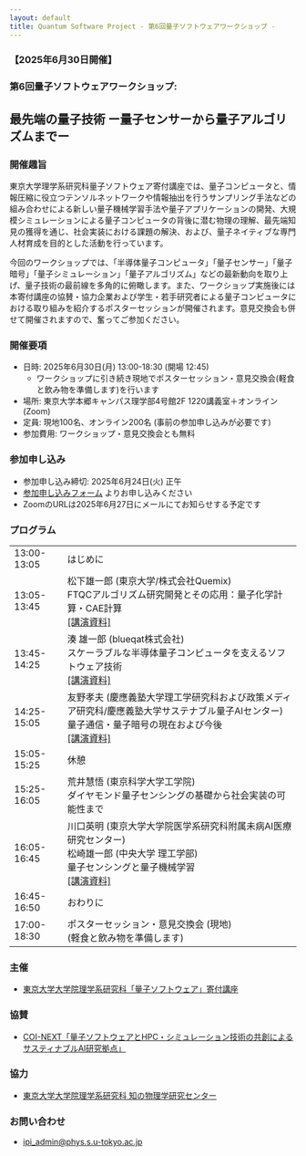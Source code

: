 ```yaml
---
layout: default
title: Quantum Software Project - 第6回量子ソフトウェアワークショップ - 
---
```


### 【2025年6月30日開催】
### 第6回量子ソフトウェアワークショップ: 
## 最先端の量子技術 ー量子センサーから量子アルゴリズムまでー

### 開催趣旨

東京大学理学系研究科量子ソフトウェア寄付講座では、量子コンピュータと、情報圧縮に役立つテンソルネットワークや情報抽出を行うサンプリング手法などの組み合わせによる新しい量子機械学習手法や量子アプリケーションの開発、大規模シミュレーションによる量子コンピュータの背後に潜む物理の理解、最先端知見の獲得を通じ、社会実装における課題の解決、および、量子ネイティブな専門人材育成を目的とした活動を行っています。

今回のワークショップでは、「半導体量子コンピュータ」「量子センサー」「量子暗号」「量子シミュレーション」「量子アルゴリズム」などの最新動向を取り上げ、量子技術の最前線を多角的に俯瞰します。また、ワークショップ実施後には本寄付講座の協賛・協力企業および学生・若手研究者による量子コンピュータにおける取り組みを紹介するポスターセッションが開催されます。意見交換会も併せて開催されますので、奮ってご参加ください。

### 開催要項

* 日時: 2025年6月30日(月) 13:00-18:30 (開場 12:45)
  - ワークショップに引き続き現地でポスターセッション・意見交換会(軽食と飲み物を準備します)を行います
* 場所: 東京大学本郷キャンパス理学部4号館2F 1220講義室＋オンライン (Zoom)
* 定員: 現地100名、オンライン200名 (事前の参加申し込みが必要です)
* 参加費用: ワークショップ・意見交換会とも無料

### 参加申し込み

* 参加申し込み締切: 2025年6月24日(火) 正午
* [参加申し込みフォーム](https://forms.gle/kRDzMr2NVkpFGqbR8) よりお申し込みください
* ZoomのURLは2025年6月27日にメールにてお知らせする予定です

### プログラム

<table>
<tr><td> 13:00-13:05</td><td>はじめに</td></tr>
<tr><td> 13:05-13:45</td><td>松下雄一郎 (東京大学/株式会社Quemix)<br/>FTQCアルゴリズム研究開発とその応用：量子化学計算・CAE計算<br/><a href="assets/files/20250630_matsushita.pdf">[講演資料]</a></td></tr>
<tr><td> 13:45-14:25</td><td>湊 雄一郎 (blueqat株式会社)<br/>スケーラブルな半導体量子コンピュータを支えるソフトウェア技術<br/><a href="assets/files/20250630_minato.pdf">[講演資料]</a></td></tr>
<tr><td> 14:25-15:05</td><td>友野孝夫 (慶應義塾大学理工学研究科および政策メディア研究科/慶應義塾大学サステナブル量子AIセンター)<br/>量子通信・量子暗号の現在および今後<br/><a href="assets/files/20250630_tomono.pdf">[講演資料]</a></td></tr>
<tr><td> 15:05-15:25</td><td>休憩</td></tr>
<tr><td> 15:25-16:05</td><td>荒井慧悟 (東京科学大学工学院)<br/>ダイヤモンド量子センシングの基礎から社会実装の可能性まで</td></tr>
<tr><td> 16:05-16:45</td><td>川口英明 (東京大学大学院医学系研究科附属未病AI医療研究センター)<br/>松崎雄一郎 (中央大学 理工学部)<br/>量子センシングと量子機械学習<br/><a href="assets/files/20250630_kawaguchi.pdf">[講演資料]</a></td></tr>
<tr><td> 16:45-16:50</td><td>おわりに</td></tr>
<tr><td> 17:00-18:30</td><td>ポスターセッション・意見交換会 (現地)<br/> (軽食と飲み物を準備します)</td></tr>
</table>

### 主催

* [東京大学大学院理学系研究科「量子ソフトウェア」寄付講座](https://qsw.phys.s.u-tokyo.ac.jp)

### 協賛

* [COI-NEXT「量子ソフトウェアとHPC・シミュレーション技術の共創によるサスティナブルAI研究拠点」](https://sqai.jp)

### 協力

* [東京大学大学院理学系研究科 知の物理学研究センター](https://www.phys.s.u-tokyo.ac.jp/lp/ipi/)

### お問い合わせ

* [ipi_admin@phys.s.u-tokyo.ac.jp](mailto:ipi_admin@phys.s.u-tokyo.ac.jp)
